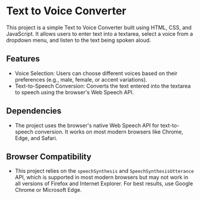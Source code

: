 # Text to Voice Converter

This project is a simple Text to Voice Converter built using HTML, CSS, and JavaScript. It allows users to enter text into a textarea, select a voice from a dropdown menu, and listen to the text being spoken aloud.

## Features
- Voice Selection: Users can choose different voices based on their preferences (e.g., male, female, or accent variations).
- Text-to-Speech Conversion: Converts the text entered into the textarea to speech using the browser's Web Speech API.

## Dependencies
- The project uses the browser's native Web Speech API for text-to-speech conversion. It works on most modern browsers like Chrome, Edge, and Safari.

## Browser Compatibility
- This project relies on the `speechSynthesis` and `SpeechSynthesisUtterance` API, which is supported in most modern browsers but may not work in all versions of Firefox and Internet Explorer. For best results, use Google Chrome or Microsoft Edge.
